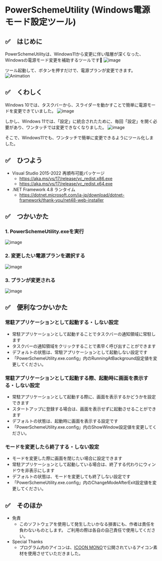 # PowerSchemeUtility (Windows電源モード設定ツール)

## ✅　はじめに

PowerSchemeUtilityは、Windows11から変更に伴い階層が深くなった、Windowsの電源モード変更を補助するツールです👏
![image](https://github.com/tarohanako-com/PowerSchemeUtility/assets/132762594/37ec248d-2e40-44fa-bea9-81535408f32e)

ツール起動して、ボタンを押すだけで、電源プランが変更できます。
![Animation](https://github.com/tarohanako-com/PowerSchemeUtility/assets/132762594/801ac9e5-24d2-4136-9a8b-1b2feb56f581)

## ✅　くわしく

Windows 10では、タスクバーから、スライダーを動かすことで簡単に電源モードを変更できていました。
![image](https://github.com/tarohanako-com/PowerSchemeUtility/assets/132762594/00fab962-776e-47bb-88ca-192a2675f8ff)

しかし、Windows 11では、「設定」に統合されたために、毎回「設定」を開く必要があり、ワンタッチでは変更できなくなりました。
![image](https://github.com/tarohanako-com/PowerSchemeUtility/assets/132762594/04769d67-1eb9-45f8-8b00-66148f0d6b74)

そこで、Windows11でも、ワンタッチで簡単に変更できるようにツール化しました。

## ✅　ひつよう

* Visual Studio 2015-2022 再頒布可能パッケージ
  * https://aka.ms/vs/17/release/vc_redist.x86.exe
  * https://aka.ms/vs/17/release/vc_redist.x64.exe
* .NET Framework 4.8 ランタイム
  * https://dotnet.microsoft.com/ja-jp/download/dotnet-framework/thank-you/net48-web-installer 

## ✅　つかいかた

### 1. PowerSchemeUtility.exeを実行
![image](https://github.com/tarohanako-com/PowerSchemeUtility/assets/132762594/3c618271-58ff-4a4f-8c7f-c2774ab0ebda)

### 2. 変更したい電源プランを選択する
![image](https://github.com/tarohanako-com/PowerSchemeUtility/assets/132762594/9f664187-f24d-496a-899a-842932c9907d)

### 3. プランが変更される
![image](https://github.com/tarohanako-com/PowerSchemeUtility/assets/132762594/be7016de-ea1d-4f74-a98b-420ef3a64563)

## ✅　便利なつかいかた

### 常駐アプリケーションとして起動する・しない設定
  * 常駐アプリケーションとして起動することでタスクバーの通知領域に常駐します
  * タスクバーの通知領域をクリックすることで素早く呼び出すことができます
  * デフォルトの状態は、常駐アプリケーションとして起動しない設定です
  * 「PowerSchemeUtility.exe.config」内のRunningAtBackground設定値を変更してください。

### 常駐アプリケーションとして起動する際、起動時に画面を表示する・しない設定
  * 常駐アプリケーションとして起動する際に、画面を表示するかどうかを設定できます
  * スタートアップに登録する場合は、画面を表示せずに起動させることができます
  * デフォルトの状態は、起動時に画面を表示する設定です
  * 「PowerSchemeUtility.exe.config」内のShowWindow設定値を変更してください。

### モードを変更したら終了する・しない設定
  * モードを変更した際に画面を閉じたい場合に設定できます
  * 常駐アプリケーションとして起動している場合は、終了する代わりにウィンドウを非表示にします
  * デフォルトの状態は、モードを変更しても終了しない設定です
  * 「PowerSchemeUtility.exe.config」内のChangeModeAfterExit設定値を変更してください。

## ✅　そのほか
* 免責
  * このソフトウェアを使用して発生したいかなる損害にも、作者は責任を負わないものとします。 ご利用の際は各自の自己責任で使用してください。
* Special Thanks
  * プログラム内のアイコンは、[ICOON MONO](https://icooon-mono.com/)で公開されているアイコン素材を使用させていただきました。
